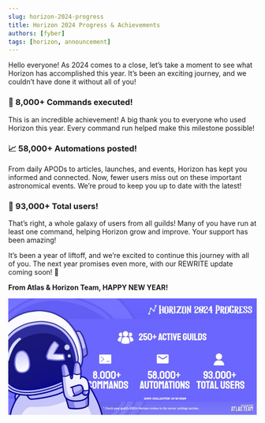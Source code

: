 ```yaml
---
slug: horizon-2024-progress
title: Horizon 2024 Progress & Achievements
authors: [fyber]
tags: [horizon, announcement]
---
```


Hello everyone! As 2024 comes to a close, let’s take a moment to see what Horizon has accomplished this year. It’s been an exciting journey, and we couldn’t have done it without all of you! 
<!-- truncate -->

### :tada:  8,000+ Commands executed!
This is an incredible achievement! A big thank you to everyone who used Horizon this year. Every command run helped make this milestone possible!

### 📈  58,000+ Automations posted!
From daily APODs to articles, launches, and events, Horizon has kept you informed and connected. Now, fewer users miss out on these important astronomical events. We’re proud to keep you up to date with the latest!

### :loudspeaker: 93,000+ Total users!
That’s right, a whole galaxy of users from all guilds! Many of you have run at least one command, helping Horizon grow and improve. Your support has been amazing!

It’s been a year of liftoff, and we’re excited to continue this journey with all of you. The next year promises even more, with our REWRITE update coming soon! 🚀

**From Atlas & Horizon Team, HAPPY NEW YEAR!**

![image-stats](https://github.com/atlasfyber/atlas-images/blob/main/hrz_2024progress_atlas.jpg?raw=true)

